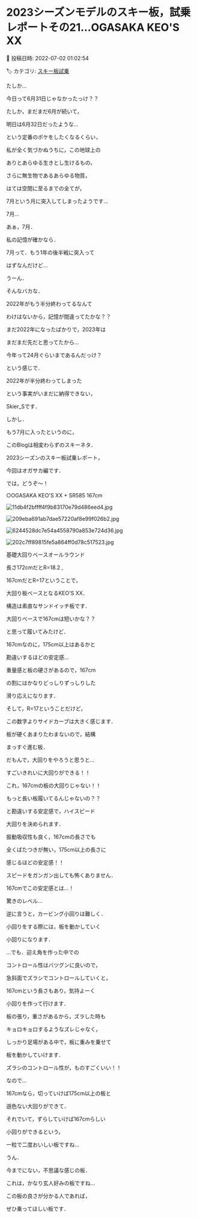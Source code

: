 # 2023シーズンモデルのスキー板，試乗レポートその21…OGASAKA KEO'S XX

📅 投稿日時: 2022-07-02 01:02:54

🏷️ カテゴリ: [スキー板試乗](c0bd8048615710cee890e403a36cc9a2b.md)

たしか…


今日って6月31日じゃなかったっけ？？


たしか，まだまだ6月が続いて，


明日は6月32日だったような…





という定番のボケをしたくなるくらい，


私が全く気づかぬうちに，この地球上の


ありとあらゆる生きとし生けるもの，


さらに無生物であるあらゆる物質，


はては空間に至るまでの全てが，


7月という月に突入してしまったようです…





7月…


あぁ，7月．


私の記憶が確かなら．


7月って．もう1年の後半戦に突入って


はずなんだけど…





うーん．


そんなバカな．


2022年がもう半分終わってるなんて


わけはないから，記憶が間違ってたかな？？





まだ2022年になったばかりで，2023年は


まだまだ先だと思ってたから…


今年って24月ぐらいまであるんだっけ？





という感じで．


2022年が半分終わってしまった


という事実がいまだに納得できない，


Skier_Sです．





しかし．


もう7月に入ったというのに，


このBlogは相変わらずのスキーネタ．


2023シーズンのスキー板試乗レポート，


今回はオガサカ編です．


では，どうぞ～！[]()





○OGASAKA KEO'S XX + SR585 167cm







![11db4f2bffff4f9b83170e79d486eed4.jpg](images/11db4f2bffff4f9b83170e79d486eed4.jpg)









![209eba691ab7dae57220af8e99f026b2.jpg](images/209eba691ab7dae57220af8e99f026b2.jpg)









![6244528dc7e54a4558790a853e724d36.jpg](images/6244528dc7e54a4558790a853e724d36.jpg)









![202c7ff89815fe5a864ff0d78c517523.jpg](images/202c7ff89815fe5a864ff0d78c517523.jpg)







基礎大回りベースオールラウンド





長さ172cmだとR=18.2 ,


167cmだとR=17ということで，


大回り板ベースとなるKEO'S XX．


構造は素直なサンドイッチ板です．





大回りベースで167cmは短いかな？？


と思って履いてみたけど．


167cmなのに，175cm以上はあるかと


勘違いするほどの安定感…





重量感と板の硬さがあるので，167cm


の割にはかなりどっしりずっしりした


滑り応えになります．





そして，R=17ということだけど，


この数字よりサイドカーブは大きく感じます．


板が硬くあまりたわまないので，結構


まっすぐ進む板．





だもんで，大回りをやろうと思うと…


すごいきれいに大回りができる！！


これ，167cmの板の大回りじゃない！！


もっと長い板履いてるんじゃないの？？


と勘違いする安定感で，ハイスピード


大回りを決められます．


振動吸収性も良く，167cmの長さでも


全くばたつきが無い，175cm以上の長さに


感じるほどの安定感！！


スピードをガンガン出しても怖くありません．


167cmでこの安定感とは…！


驚きのレベル…





逆に言うと，カービング小回りは難しく．


小回りをする際には，板を動かしていく


小回りになります．





…でも．迎え角を作った中での


コントロール性はバツグンに良いので，


急斜面でズラシでコントロールしていくと，


167cmという長さもあり，気持よーく


小回りを作って行けます．


板の張り，重さがあるから，ズラした時も


キョロキョロするようなズレじゃなく，


しっかり足場がある中で，板に重みを乗せて


板を動かしていけます．


ズラシのコントロール性が，ものすごくいい！！





なので…


167cmなら，切っていけば175cm以上の板と


遜色ない大回りができて．


それでいて，ずらしていけば167cmらしい


小回りができるという，


一粒で二度おいしい板ですね…





うん．


今までにない，不思議な感じの板．


これは，かなり玄人好みの板ですね…





この板の良さが分かる人であれば，


ぜひ乗ってほしい板です．
